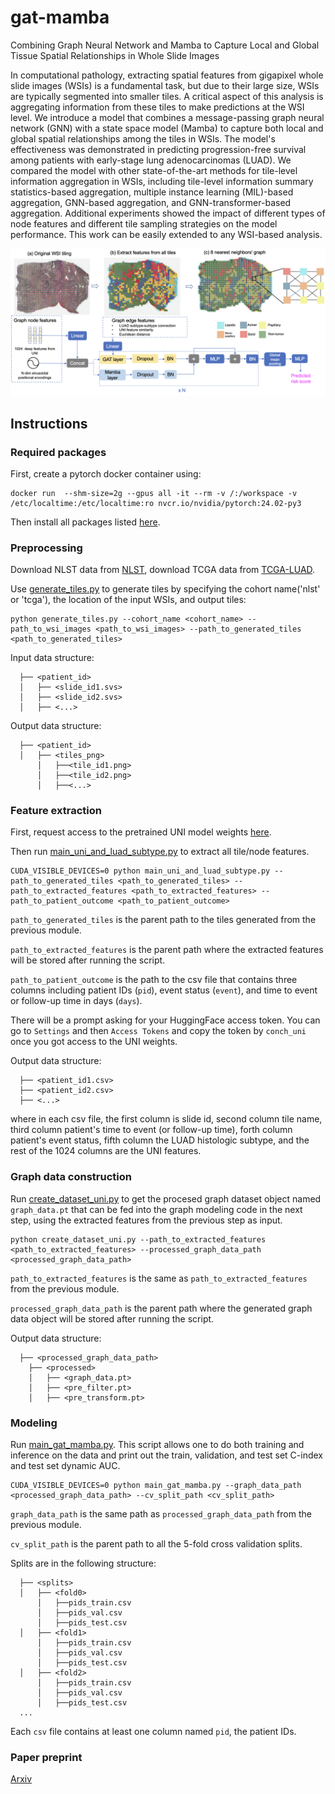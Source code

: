 # gat-mamba
Combining Graph Neural Network and Mamba to Capture Local and Global Tissue Spatial Relationships in Whole Slide Images

In computational pathology, extracting spatial features from gigapixel whole slide images (WSIs) is a fundamental task, but due to their large size, WSIs are typically segmented into smaller tiles. A critical aspect of this analysis is aggregating information from these tiles to make predictions at the WSI level. We introduce a model that combines a message-passing graph neural network (GNN) with a state space model (Mamba) to capture both local and global spatial relationships among the tiles in WSIs. The model's effectiveness was demonstrated in predicting progression-free survival among patients with early-stage lung adenocarcinomas (LUAD). We compared the model with other state-of-the-art methods for tile-level information aggregation in WSIs, including tile-level information summary statistics-based aggregation, multiple instance learning (MIL)-based aggregation, GNN-based aggregation, and GNN-transformer-based aggregation. Additional experiments showed the impact of different types of node features and different tile sampling strategies on the model performance. This work can be easily extended to any WSI-based analysis.

![overview](overview.png)

## Instructions 
### Required packages
First, create a pytorch docker container using:
```
docker run  --shm-size=2g --gpus all -it --rm -v /:/workspace -v /etc/localtime:/etc/localtime:ro nvcr.io/nvidia/pytorch:24.02-py3
```
Then install all packages listed [here](./requirements/pip_commands.txt).

### Preprocessing
Download NLST data from [NLST](https://wiki.cancerimagingarchive.net/display/NLST/NLST+Pathology), download TCGA data from [TCGA-LUAD](https://portal.gdc.cancer.gov/projects/TCGA-LUAD).

Use [generate_tiles.py](./preprocessing/generate_tiles.py) to generate tiles by specifying the cohort name('nlst' or 'tcga'), the location of the input WSIs, and output tiles:
```
python generate_tiles.py --cohort_name <cohort_name> --path_to_wsi_images <path_to_wsi_images> --path_to_generated_tiles <path_to_generated_tiles>
```
Input data structure:
```
  ├── <patient_id>                   
  │   ├── <slide_id1.svs>  
  │   ├── <slide_id2.svs>   
  │   ├── <...>    
```
Output data structure:
```
  ├── <patient_id>                   
  │   ├── <tiles_png>
      │   ├──<tile_id1.png>
      │   ├──<tile_id2.png>
      │   ├──<...>

```
### Feature extraction
First, request access to the pretrained UNI model weights [here](https://huggingface.co/mahmoodlab/UNI). 

Then run [main_uni_and_luad_subtype.py](./feature_extraction/main_uni_and_luad_subtype.py) to extract all tile/node features. 
```
CUDA_VISIBLE_DEVICES=0 python main_uni_and_luad_subtype.py --path_to_generated_tiles <path_to_generated_tiles> --path_to_extracted_features <path_to_extracted_features> --path_to_patient_outcome <path_to_patient_outcome> 
```
`path_to_generated_tiles` is the parent path to the tiles generated from the previous module.

`path_to_extracted_features` is the parent path where the extracted features will be stored after running the script.

`path_to_patient_outcome` is the path to the csv file that contains three columns including patient IDs (`pid`), event status (`event`), and time to event or follow-up time in days (`days`).

There will be a prompt asking for your HuggingFace access token. You can go to `Settings` and then `Access Tokens` and copy the token by `conch_uni` once you got access to the UNI weights.

Output data structure:
```
  ├── <patient_id1.csv>                   
  ├── <patient_id2.csv> 
  ├── <...> 
```
where in each csv file, the first column is slide id, second column tile name, third column patient's time to event (or follow-up time), forth column patient's event status, fifth column the LUAD histologic subtype, and the rest of the 1024 columns are the UNI features.

### Graph data construction
Run [create_dataset_uni.py](./modeling/create_dataset_uni.py) to get the procesed graph dataset object named `graph_data.pt` that can be fed into the graph modeling code in the next step, using the extracted features from the previous step as input. 
```
python create_dataset_uni.py --path_to_extracted_features <path_to_extracted_features> --processed_graph_data_path <processed_graph_data_path>
```
`path_to_extracted_features` is the same as `path_to_extracted_features` from the previous module.

`processed_graph_data_path` is the parent path where the generated graph data object will be stored after running the script.

Output data structure:
```
  ├── <processed_graph_data_path>
    ├── <processed>                   
    │   ├── <graph_data.pt>
    │   ├── <pre_filter.pt> 
    │   ├── <pre_transform.pt> 

```
### Modeling
Run [main_gat_mamba.py](./modeling/main_gat_mamba.py). This script allows one to do both training and inference on the data and print out the train, validation, and test set C-index and test set dynamic AUC. 
```
CUDA_VISIBLE_DEVICES=0 python main_gat_mamba.py --graph_data_path <processed_graph_data_path> --cv_split_path <cv_split_path>
```
`graph_data_path` is the same path as `processed_graph_data_path` from the previous module.

`cv_split_path` is the parent path to all the 5-fold cross validation splits.

Splits are in the following structure:
```
  ├── <splits>                   
  │   ├── <fold0>
      │   ├──pids_train.csv
      │   ├──pids_val.csv
      │   ├──pids_test.csv
  │   ├── <fold1> 
      │   ├──pids_train.csv
      │   ├──pids_val.csv
      │   ├──pids_test.csv
  │   ├── <fold2> 
      │   ├──pids_train.csv
      │   ├──pids_val.csv
      │   ├──pids_test.csv
  ...

```
Each `csv` file contains at least one column named `pid`, the patient IDs.

### Paper preprint
[Arxiv](https://arxiv.org/abs/2406.04377)